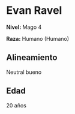 # Evan Ravel

**Nivel:** Mago 4

**Raza:** Humano (Humano)

## Alineamiento
Neutral bueno

## Edad
20 años

